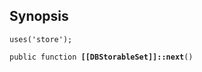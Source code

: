 ## Synopsis

<code>uses('store');</code>

<code>public function <b>[[DBStorableSet]]::next</b>()</code>

